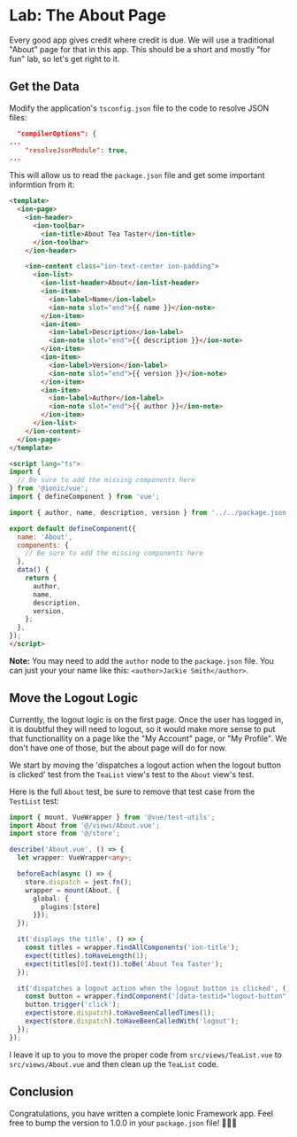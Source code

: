 # Lab: The About Page

Every good app gives credit where credit is due. We will use a traditional "About" page for that in this app. This should be a short and mostly "for fun" lab, so let's get right to it.

## Get the Data

Modify the application's `tsconfig.json` file to the code to resolve JSON files:

```json
  "compilerOptions": {
...
    "resolveJsonModule": true,
...
```

This will allow us to read the `package.json` file and get some important informtion from it:

```html
<template>
  <ion-page>
    <ion-header>
      <ion-toolbar>
        <ion-title>About Tea Taster</ion-title>
      </ion-toolbar>
    </ion-header>

    <ion-content class="ion-text-center ion-padding">
      <ion-list>
        <ion-list-header>About</ion-list-header>
        <ion-item>
          <ion-label>Name</ion-label>
          <ion-note slot="end">{{ name }}</ion-note>
        </ion-item>
        <ion-item>
          <ion-label>Description</ion-label>
          <ion-note slot="end">{{ description }}</ion-note>
        </ion-item>
        <ion-item>
          <ion-label>Version</ion-label>
          <ion-note slot="end">{{ version }}</ion-note>
        </ion-item>
        <ion-item>
          <ion-label>Author</ion-label>
          <ion-note slot="end">{{ author }}</ion-note>
        </ion-item>
      </ion-list>
    </ion-content>
  </ion-page>
</template>

<script lang="ts">
import {
  // Be sure to add the missing components here
} from '@ionic/vue';
import { defineComponent } from 'vue';

import { author, name, description, version } from '../../package.json';

export default defineComponent({
  name: 'About',
  components: {
    // Be sure to add the missing components here
  },
  data() {
    return {
      author,
      name,
      description,
      version,
    };
  },
});
</script>
```

**Note:** You may need to add the `author` node to the `package.json` file. You can just your your name like this: `<author>Jackie Smith</author>`.

## Move the Logout Logic

Currently, the logout logic is on the first page. Once the user has logged in, it is doubtful they will need to logout, so it would make more sense to put that functionallity on a page like the "My Account" page, or "My Profile". We don't have one of those, but the about page will do for now.

We start by moving the 'dispatches a logout action when the logout button is clicked' test from the `TeaList` view's test to the `About` view's test.

Here is the full `About` test, be sure to remove that test case from the `TestList` test:

```typescript
import { mount, VueWrapper } from '@vue/test-utils';
import About from '@/views/About.vue';
import store from '@/store';

describe('About.vue', () => {
  let wrapper: VueWrapper<any>;

  beforeEach(async () => {
    store.dispatch = jest.fn();
    wrapper = mount(About, {
      global: {
        plugins:[store]
      }});
  });

  it('displays the title', () => {
    const titles = wrapper.findAllComponents('ion-title');
    expect(titles).toHaveLength(1);
    expect(titles[0].text()).toBe('About Tea Taster');
  });

  it('dispatches a logout action when the logout button is clicked', () => {
    const button = wrapper.findComponent('[data-testid="logout-button"]');
    button.trigger('click');
    expect(store.dispatch).toHaveBeenCalledTimes(1);
    expect(store.dispatch).toHaveBeenCalledWith('logout');
  });
});
```

I leave it up to you to move the proper code from `src/views/TeaList.vue` to `src/views/About.vue` and then clean up the `TeaList` code.

## Conclusion

Congratulations, you have written a complete Ionic Framework app. Feel free to bump the version to 1.0.0 in your `package.json` file! 🥳🎉🤓
